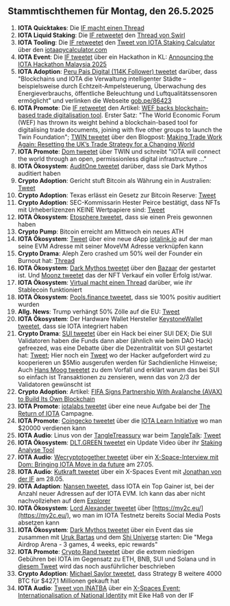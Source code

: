 ## Stammtischthemen für Montag, den 26.5.2025

1. **IOTA Quicktakes**: Die [IF macht einen Thread](https://x.com/iota/status/1924752119539605890)
2. **IOTA Liquid Staking**: Die [IF retweetet](https://x.com/iota/status/1924777170867536077) den [Thread von Swirl](https://x.com/swirlstake/status/1924774444020727992)
3. **IOTA Tooling**: Die [IF retweetet](https://x.com/iota/status/1924809418706743551) den [Tweet von IOTA Staking Calculator](https://x.com/iotaStaking/status/1924741288852599121) über den [iotaapycalculator.com](https://www.iotaapycalculator.com/)
4. **IOTA Event**: Die [IF tweetet](https://x.com/iota/status/1924812358070755478) über ein Hackathon in KL: [Announcing the IOTA Hackathon Malaysia 2025](https://blog.iota.org/iota-hackathon-malaysia-2025/)
5. **IOTA Adoption**: [Peru Pais Digital (114K Follower) tweetet](https://x.com/PeruPaisDigital/status/1925084145635426466) darüber, dass "Blockchains und IOTA die Verwaltung intelligenter Städte – beispielsweise durch Echtzeit-Ampelsteuerung, Überwachung des Energieverbrauchs, öffentliche Beleuchtung und Luftqualitätssensoren ermöglicht" und verlinken die Webseite [gob.pe/86423](https://www.gob.pe/86423)
6. **IOTA Promote**: Die [IF retweetet](https://x.com/iota/status/1925206142369648999) den Artikel: [WEF backs blockchain-based trade digitalisation tool](https://www.gtreview.com/news/fintech/wef-backs-blockchain-based-trade-digitalisation-tool/). Erster Satz: "The World Economic Forum (WEF) has thrown its weight behind a blockchain-based tool for digitalising trade documents, joining with five other groups to launch the Twin Foundation"; [TWIN tweetet](https://x.com/TWINGlobalOrg/status/1925886957806026806) über den Blogpost: [Making Trade Work Again: Resetting the UK’s Trade Strategy for a Changing World](https://institute.global/insights/economic-prosperity/making-trade-work-again-resetting-the-uks-trade-strategy-for-a-changing-world)
7. **IOTA Promote**: [Dom tweetet](https://x.com/DomSchiener/status/1925510887571361936) über TWIN und schreibt "IOTA will connect the world through an open, permissionless digital infrastructure ..."
8. **IOTA Ökosystem**: [AuditOne tweetet](https://x.com/AuditOne_DAO/status/1925160330310644076) darüber, dass sie Dark Mythos auditiert haben
9. **Crypto Adoption**: Gericht stuft Bitcoin als Währung ein in Australien: [Tweet](https://x.com/Vivek4real_/status/1925104000849891715)
10. **Crypto Adoption**: Texas erlässt ein Gesetz zur Bitcoin Reserve: [Tweet](https://x.com/BTC_Archive/status/1924942848018792672)
11. **Crypto Adoption**: SEC-Kommissarin Hester Peirce bestätigt, dass NFTs mit Urheberlizenzen KEINE Wertpapiere sind: [Tweet](https://x.com/blocknewsdotcom/status/1924537109706141850)
12. **IOTA Ökosystem**: [Etosphere tweetet](https://x.com/ETOSPHERES/status/1924722196305330471), dass sie einen Preis gewonnen haben
13. **Crypto Pump**: Bitcoin erreicht am Mittwoch ein neues ATH
14. **IOTA Ökosystem**: [Tweet](https://x.com/IotaRebased/status/1926155309233443026) über eine neue dApp [iotalink.io](https://iotalink.io/) auf der man seine EVM Adresse mit seiner MoveVM Adresse verknüpfen kann
15. **Crypto Drama**: Aleph Zero crashed um 50% weil der Founder ein Burnout hat: [Thread](https://x.com/ourcryptotalk/status/1926034514268041604)
16. **IOTA Ökosystem**: [Dark Mythos tweetet](https://x.com/DarkMythosIOTA/status/1925854428839465318) über den [Bazaar](https://explorer.dark-mythos.com/bazaar>) der gestartet ist. Und [Moonz tweetet](https://x.com/ingo_moonz/status/1926183992476254648) das der NFT Verkauf ein voller Erfolg ist/war.
17. **IOTA Ökosystem**: [Virtual macht einen Thread](https://x.com/Virtue_Money/status/1925915420462055485) darüber, wie ihr Stablecoin funktioniert
18. **IOTA Ökosystem**: [Pools.finance tweetet](https://x.com/PoolsFinance/status/1925910082606240029), dass sie 100% positiv auditiert wurden
19. **Allg. News**: Trump verhängt 50% Zölle auf die EU: [Tweet](https://x.com/TheDustyBC/status/1925882223892279680)
20. **IOTA Ökosystem**: Der Hardware Wallet Hersteller [KeystoneWallet tweetet](https://x.com/KeystoneWallet/status/1925899675896254647), dass sie IOTA integriert haben
21. **Crypto Drama**: [SUI tweetet](https://x.com/SuiNetwork/status/1925572334054002774) über ein Hack bei einer SUI DEX; Die SUI Validatoren haben die Funds dann aber (ähnlich wie beim DAO Hack) gefreezed, was eine Debatte über die Dezentralität von SUI gestartet hat: [Tweet](https://x.com/Justin_Bons/status/1925737883777773913); Hier noch ein [Tweet](https://x.com/SuiNetwork/status/1925916506405150983) wo der Hacker aufgefordert wird zu kooperieren un $5Mio ausgerufen werden für Sachdienliche Hinweise; Auch [Hans Moog tweetet](https://x.com/hus_qy/status/1926331077779423354) zu dem Vorfall und erklärt warum das bei SUI so einfach ist Transaktionen zu zensieren, wenn das von 2/3 der Validatoren gewünscht ist
22. **Crypto Adoption**: Artikel: [FIFA Signs Partnership With Avalanche (AVAX) to Build Its Own Blockchain](https://watcher.guru/news/fifa-signs-partnership-with-avalanche-avax-to-build-its-own-blockchain)
23. **IOTA Promote**: [iotalabs tweetet](https://x.com/iotalabs_/status/1925567369599934619) über eine neue Aufgabe bei der [The Return of IOTA](https://guild.xyz/iota/the-return-of-iota) Campagne.
24. **IOTA Promote**: [Coingecko tweetet](https://x.com/coingecko/status/1925907104302350513) über die [IOTA Learn Initiative](https://landing.coingecko.com/earn/what-is-iota/) wo man $20000 verdienen kann
25. **IOTA Audio**: Linus von der [TangleTreassury](https://x.com/TangleTreasury) war beim [TangleTalk](https://x.com/tangle_talk): [Tweet](https://x.com/tangle_talk/status/1926517626181738698)
26. **IOTA Ökosystem**: [DLT.GREEN tweetet](https://x.com/dlt_green/status/1926316233982361868) ein Update Video über ihr [Staking Analyse Tool]()
27. **IOTA Audio**: [Wecryptotogether tweetet](https://x.com/Edward__Park/status/1926555389211947126) über ein [X-Space-Interview mit Dom: Bringing IOTA Move in da future](https://x.com/i/spaces/1BRJjmLRyjRGw) am 27.05.
28. **IOTA Audio**: [Kutkraft tweetet](https://x.com/kutkraft/status/1926888235101249705) über ein X-Spaces Event mit [Jonathan von der IF](https://x.com/3rdEclips3) am 28.05.
29. **IOTA Adaption**: [Nansen tweetet](https://x.com/nansen_ai/status/1926563953171128460), dass IOTA ein Top Gainer ist, bei der Anzahl neuer Adressen auf der IOTA EVM. Ich kann das aber nicht nachvollziehen auf dem [Explorer](https://explorer.evm.iota.org/stats)
30. **IOTA Ökosystem**: [Lord Alexander tweetet](https://x.com/shortaktien/status/1925970074860474675) über [https://my2c.eu/](https://my2c.eu/), wo man im IOTA Testnetz bereits Social Media Posts absetzen kann
31. **IOTA Ökosystem**: [Dark Mythos tweetet](https://x.com/DarkMythosIOTA/status/1926911070444102059) über ein Event das sie zusammen mit [Uruk Bartas](https://x.com/UrukBartas) und dem [Shi Universe](https://x.com/Shiuniverse) starten: Die "Mega Airdrop Arena - 3 games, 4 weeks, epic rewards"
32. **IOTA Promote**: [Crypto Rand tweetet](https://x.com/crypto_rand/status/1926910171395022853) über die extrem niedrigen Gebühren bei IOTA im Gegensatz zu ETH, BNB, SUI und Solana und in [diesem Tweet](https://x.com/byMattHarder/status/1926944589727846826) wird das noch ausführlicher beschrieben
33. **Crypto Adoption**: [Michael Saylor tweetet](https://x.com/saylor/status/1926972171349373129), dass Strategy B weitere 4000 BTC für $427,1 Millionen gekauft hat
34. **IOTA Audio**: [Tweet von INATBA](https://x.com/INATBA_org/status/1926976263601692722) über ein [X-Spaces Event: Internationalisation of National Identity](https://x.com/i/spaces/1MnxnwaeZjVKO) mit Eike Haß von der IF
